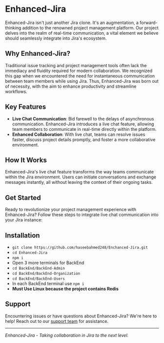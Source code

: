 # Enhanced-Jira

Enhanced-Jira isn't just another Jira clone. It's an augmentation, a forward-thinking addition to the renowned project management platform. Our project delves into the realm of real-time communication, a vital element we believe should seamlessly integrate into Jira's ecosystem.

## Why Enhanced-Jira?

Traditional issue tracking and project management tools often lack the immediacy and fluidity required for modern collaboration. We recognized this gap when we encountered the need for instantaneous communication between team members while using Jira. Thus, Enhanced-Jira was born out of necessity, with the aim to enhance productivity and streamline workflows.

## Key Features

- **Live Chat Communication**: Bid farewell to the delays of asynchronous communication. Enhanced-Jira introduces a live chat feature, allowing team members to communicate in real-time directly within the platform.
- **Enhanced Collaboration**: With live chat, teams can resolve issues faster, discuss project details promptly, and foster a more collaborative environment.

## How It Works

Enhanced-Jira's live chat feature transforms the way teams communicate within the Jira environment. Users can initiate conversations and exchange messages instantly, all without leaving the context of their ongoing tasks.

## Get Started

Ready to revolutionize your project management experience with Enhanced-Jira? Follow these steps to integrate live chat communication into your Jira instance:

## Installation

- `git clone https://github.com/haseebahmed248/Enchanced-Jira.git`
- `cd Enhanced-Jira`
- `npm i`
- Open 3 more terminals for BackEnd
- `cd BackEnd/BackEnd-Admin`
- `cd BackEnd/BackEnd-Organization`
- `cd BackEnd/BackEnd-Users`
- In each BackEnd terminal use `npm i`
- **Must Use Linux because the project contains Redis**


## Support

Encountering issues or have questions about Enhanced-Jira? We're here to help! Reach out to our [support team](mailto:haseebahmed6621@gmail.com) for assistance.

---

*Enhanced-Jira - Taking collaboration in Jira to the next level.*
